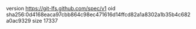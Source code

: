 version https://git-lfs.github.com/spec/v1
oid sha256:0d4168eaca97cbb864c98ec471616d14ffcd82a1a8302a1b35b4c682a0ac9329
size 17337
